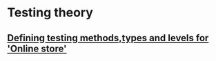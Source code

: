 # Testing theory
## [Defining testing methods,types and levels for 'Online store'](https://docs.google.com/spreadsheets/d/1EB0r6vDAc205Kj-XFoWowi-efcFIVhXhj8F0dWzshQs/edit?gid=0#gid=0)

